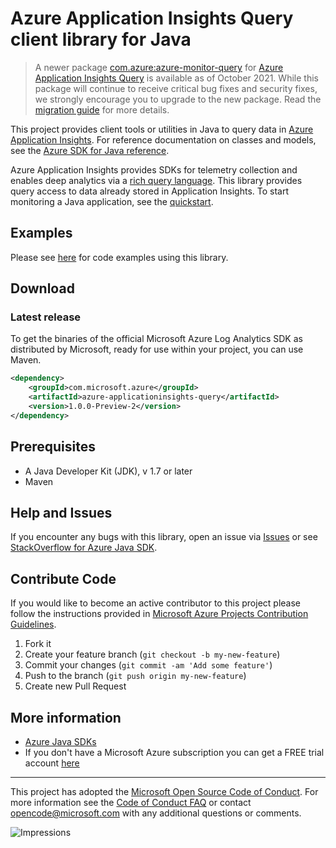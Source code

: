 # Azure Application Insights Query client library for Java

> A newer package [com.azure:azure-monitor-query](https://search.maven.org/artifact/com.azure/azure-monitor-query)
> for [Azure Application Insights Query](https://azure.microsoft.com/services/monitor/) is available as of October 2021. While this
> package will continue to receive critical bug fixes and security fixes, we strongly encourage you to upgrade to the new package.
> Read the [migration guide](https://aka.ms/azsdk/java/migrate/monitorquery) for more details.


This project provides client tools or utilities in Java to query data in [Azure Application Insights](https://azure.microsoft.com/services/application-insights/). For reference documentation on classes and models, see the [Azure SDK for Java reference](https://docs.microsoft.com/java/api/overview/azure/?view=azure-java-stable). 

Azure Application Insights provides SDKs for telemetry collection and enables deep analytics via a [rich query language](https://docs.microsoft.com/azure/azure-monitor/logs/log-analytics-overview). This library provides query access to data already stored in Application Insights. To start monitoring a Java application, see the [quickstart](https://docs.microsoft.com/azure/application-insights/app-insights-java-quick-start). 

## Examples

Please see [here](https://github.com/Azure/azure-sdk-for-java/blob/main/sdk/applicationinsights/microsoft-azure-applicationinsights-query/samples/src/main/java/com/microsoft/azure/applicationinsights/query/samples) for code examples using this library. 

## Download

### Latest release

To get the binaries of the official Microsoft Azure Log Analytics SDK as distributed by Microsoft, ready for use within your project, you can use Maven.

[//]: # ({x-version-update-start;com.microsoft.azure:azure-applicationinsights-query;current})
```xml
<dependency>
    <groupId>com.microsoft.azure</groupId>
    <artifactId>azure-applicationinsights-query</artifactId>
    <version>1.0.0-Preview-2</version>
</dependency>
```
[//]: # ({x-version-update-end})

## Prerequisites

- A Java Developer Kit (JDK), v 1.7 or later
- Maven

## Help and Issues

If you encounter any bugs with this library, open an issue via [Issues](https://github.com/Azure/azure-sdk-for-java/issues) or see [StackOverflow for Azure Java SDK](https://stackoverflow.com/questions/tagged/azure-java-sdk).

## Contribute Code

If you would like to become an active contributor to this project please follow the instructions provided in [Microsoft Azure Projects Contribution Guidelines](https://azure.github.io/guidelines.html).

1. Fork it
2. Create your feature branch (`git checkout -b my-new-feature`)
3. Commit your changes (`git commit -am 'Add some feature'`)
4. Push to the branch (`git push origin my-new-feature`)
5. Create new Pull Request

## More information
- [Azure Java SDKs](https://docs.microsoft.com/java/azure/)
- If you don't have a Microsoft Azure subscription you can get a FREE trial account [here](https://go.microsoft.com/fwlink/?LinkId=330212)

---

This project has adopted the [Microsoft Open Source Code of Conduct](https://opensource.microsoft.com/codeofconduct/). For more information see the [Code of Conduct FAQ](https://opensource.microsoft.com/codeofconduct/faq/) or contact [opencode@microsoft.com](mailto:opencode@microsoft.com) with any additional questions or comments.

![Impressions](https://azure-sdk-impressions.azurewebsites.net/api/impressions/azure-sdk-for-java%2Fsdk%2Fapplicationinsights%2Fmicrosoft-azure-applicationinsights-query%2FREADME.png)
